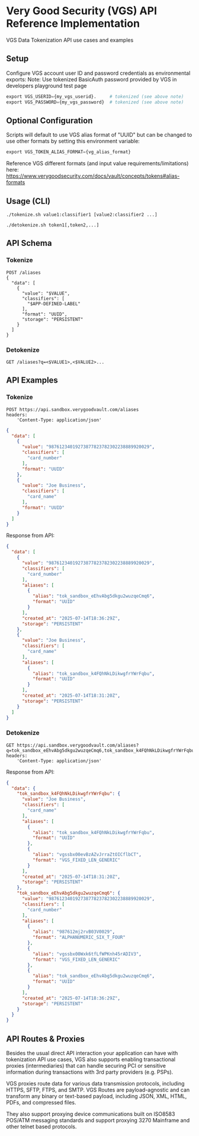 # Very Good Security (VGS) API Reference Implementation
VGS Data Tokenization API use cases and examples

## Setup
Configure VGS account user ID and password credentials as environmental exports:
Note: Use tokenized BasicAuth password provided by VGS in developers playground test page
```python
export VGS_USERID={my_vgs_userid}.     # tokenized (see above note)
export VGS_PASSWORD={my_vgs_password}  # tokenized (see above note)
```

## Optional Configuration
Scripts will default to use VGS alias format of "UUID" but can be changed to use other formats by setting this environment variable:
```python
export VGS_TOKEN_ALIAS_FORMAT={vg_alias_format}
```
Reference VGS different formats (and input value requirements/limitations) here: https://www.verygoodsecurity.com/docs/vault/concepts/tokens#alias-formats

## Usage (CLI)

```shell
./tokenize.sh value1:classifier1 [value2:classifier2 ...]
```

```shell
./detokenize.sh token1[,token2,...]
```


## API Schema

### Tokenize
```http
POST /aliases
{
  "data": [
    {
      "value": "$VALUE",
      "classifiers": [
        "$APP-DEFINED-LABEL"
      ],
      "format": "UUID",
      "storage": "PERSISTENT"
    }
  ]
}
```

### Detokenize
```http
GET /aliases?q=<$VALUE1>,<$VALUE2>...
```


## API Examples

### Tokenize

```http
POST https://api.sandbox.verygoodvault.com/aliases
headers:
    'Content-Type: application/json'
```
```json
{
  "data": [
    {
      "value": "98761234019273877823782302238889920029",
      "classifiers": [
        "card_number"
      ],
      "format": "UUID"
    },
    {
      "value": "Joe Business",
      "classifiers": [
        "card_name"
      ],
      "format": "UUID"
    }
  ]
}
```

Response from API:
```json
{
  "data": [
    {
      "value": "98761234019273877823782302238889920029",
      "classifiers": [
        "card_number"
      ],
      "aliases": [
        {
          "alias": "tok_sandbox_eEhvAbg5dkgu2wuzqeCmq6",
          "format": "UUID"
        }
      ],
      "created_at": "2025-07-14T18:36:29Z",
      "storage": "PERSISTENT"
    },
    {
      "value": "Joe Business",
      "classifiers": [
        "card_name"
      ],
      "aliases": [
        {
          "alias": "tok_sandbox_k4FQhNkLDikwgfrYWrFqbu",
          "format": "UUID"
        }
      ],
      "created_at": "2025-07-14T18:31:20Z",
      "storage": "PERSISTENT"
    }
  ]
}
```

### Detokenize

```http
GET https://api.sandbox.verygoodvault.com/aliases?q=tok_sandbox_eEhvAbg5dkgu2wuzqeCmq6,tok_sandbox_k4FQhNkLDikwgfrYWrFqbu
headers:
    'Content-Type: application/json'
```
Response from API:
```json
{
  "data": {
    "tok_sandbox_k4FQhNkLDikwgfrYWrFqbu": {
      "value": "Joe Business",
      "classifiers": [
        "card_name"
      ],
      "aliases": [
        {
          "alias": "tok_sandbox_k4FQhNkLDikwgfrYWrFqbu",
          "format": "UUID"
        },
        {
          "alias": "vgssbx00evBzAZvJrraZtOICflbCT",
          "format": "VGS_FIXED_LEN_GENERIC"
        }
      ],
      "created_at": "2025-07-14T18:31:20Z",
      "storage": "PERSISTENT"
    },
    "tok_sandbox_eEhvAbg5dkgu2wuzqeCmq6": {
      "value": "98761234019273877823782302238889920029",
      "classifiers": [
        "card_number"
      ],
      "aliases": [
        {
          "alias": "987612mj2rvB03V0029",
          "format": "ALPHANUMERIC_SIX_T_FOUR"
        },
        {
          "alias": "vgssbx00Wxk6tfLfWPKnh45rADIV3",
          "format": "VGS_FIXED_LEN_GENERIC"
        },
        {
          "alias": "tok_sandbox_eEhvAbg5dkgu2wuzqeCmq6",
          "format": "UUID"
        }
      ],
      "created_at": "2025-07-14T18:36:29Z",
      "storage": "PERSISTENT"
    }
  }
}
```


## API Routes & Proxies
Besides the usual direct API interaction your application can have with tokenization API use cases, VGS also supports enabling transactional proxies (intermediaries) that can handle securing PCI or sensitive information during transactions with 3rd party providers (e.g. PSPs).

VGS proxies route data for various data transmission protocols, including HTTPS, SFTP, FTPS, and SMTP. VGS Routes are payload-agnostic and can transform any binary or text-based payload, including JSON, XML, HTML, PDFs, and compressed files.

They also support proxying device communications built on ISO8583 POS/ATM messaging standards and support proxying 3270 Mainframe and other telnet based protocols.
